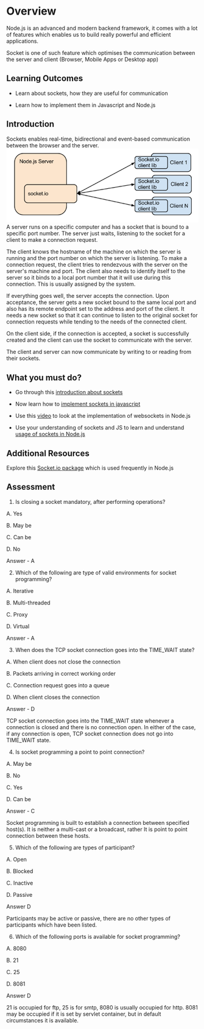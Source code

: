 
  

# Overview

  

Node.js is an advanced and modern backend framework, it comes with a lot of features which enables us to build really powerful and efficient applications.

Socket is one of such feature which optimises the communication between the server and client (Browser, Mobile Apps or Desktop app)

  

## Learning Outcomes

  

- Learn about sockets, how they are useful for communication

- Learn how to implement them in Javascript and Node.js

  

## Introduction

  

Sockets enables real-time, bidirectional and event-based communication between the browser and the server.
![enter image description here](https://raw.githubusercontent.com/subhaoi/bewdsprint4/master/images/image09.png)
A server runs on a specific computer and has a socket that is bound to a specific port number. The server just waits, listening to the socket for a client to make a connection request.

  

The client knows the hostname of the machine on which the server is running and the port number on which the server is listening. To make a connection request, the client tries to rendezvous with the server on the server's machine and port. The client also needs to identify itself to the server so it binds to a local port number that it will use during this connection. This is usually assigned by the system.

  

If everything goes well, the server accepts the connection. Upon acceptance, the server gets a new socket bound to the same local port and also has its remote endpoint set to the address and port of the client. It needs a new socket so that it can continue to listen to the original socket for connection requests while tending to the needs of the connected client.

  

On the client side, if the connection is accepted, a socket is successfully created and the client can use the socket to communicate with the server.

  

The client and server can now communicate by writing to or reading from their sockets.

## What you must do?

  

- Go through this [introduction about sockets](https://pusher.com/websockets)

- Now learn how to [implement sockets in javascript](https://medium.com/commencis/what-is-websocket-43bba22fbbfe)

- Use this [video](https://www.youtube.com/watch?v=FduLSXEHLng) to look at the implementation of websockets in Node.js

- Use your understanding of sockets and JS to learn and understand [usage of sockets in Node.js](https://www.pubnub.com/blog/nodejs-websocket-programming-examples/)

  
  

## Additional Resources

  

Explore this [Socket.io package](https://socket.io/docs/) which is used frequently in Node.js

  

## Assessment

  

1. Is closing a socket mandatory, after performing operations?

  

A. Yes

B. May be

C. Can be

D. No

  

Answer - A

  

  

2. Which of the following are type of valid environments for socket programming?

  

A. Iterative

B. Multi-threaded

C. Proxy

D. Virtual

  

Answer - A

  
  

3. When does the TCP socket connection goes into the TIME_WAIT state?

A. When client does not close the connection

B. Packets arriving in correct working order

C. Connection request goes into a queue

D. When client closes the connection

  

Answer - D

  

TCP socket connection goes into the TIME_WAIT state whenever a connection is closed and there is no connection open. In either of the case, if any connection is open, TCP socket connection does not go into TIME_WAIT state.

  

4. Is socket programming a point to point connection?

  

A. May be

B. No

C. Yes

D. Can be

  

Answer - C

Socket programming is built to establish a connection between specified host(s). It is neither a multi-cast or a broadcast, rather It is point to point connection between these hosts.

5. Which of the following are types of participant?

  

A. Open

B. Blocked

C. Inactive

D. Passive

Answer D

Participants may be active or passive, there are no other types of participants which have been listed.

  

  

6. Which of the following ports is available for socket programming?

A. 8080

B. 21

C. 25

D. 8081

  

Answer D

21 is occupied for ftp, 25 is for smtp, 8080 is usually occupied for http. 8081 may be occupied if it is set by servlet container, but in default circumstances it is available.